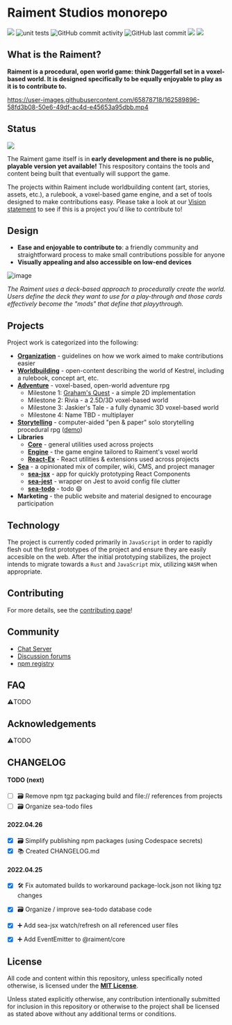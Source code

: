 # Raiment Studios monorepo

![](https://img.shields.io/badge/license-MIT-039)
![unit tests](https://github.com/raiment-studios/monorepo/actions/workflows/unit-test.yml/badge.svg)
![GitHub commit activity](https://img.shields.io/github/commit-activity/w/raiment-studios/monorepo)
![GitHub last commit](https://img.shields.io/github/last-commit/raiment-studios/monorepo)
[![](https://img.shields.io/badge/discussions-welcome!-489)](https://github.com/raiment-studios/monorepo/discussions)
[![](https://img.shields.io/badge/chat-zulip-386)](https://raiment-studios.zulipchat.com/)

## What is the Raiment?

**Raiment is a procedural, open world game: think Daggerfall set in a voxel-based world. It is designed specifically to be equally enjoyable to play as it is to contribute to.** 

https://user-images.githubusercontent.com/65878718/162589896-58fd3b08-50e6-49df-ac4d-e45653a95dbb.mp4

## Status

[![](https://img.shields.io/badge/status-not%20yet%20ready!-d53)](https://raiment-studios.zulipchat.com/)

The Raiment game itself is in **early development and there is no public, playable version yet available!**  This respository contains the tools and content being built that eventually will support the game.

The projects within Raiment include worldbuilding content (art, stories, assets, etc.), a rulebook, a voxel-based game engine, and a set of tools designed to make contributions easy. Please take a look at our [Vision statement](source/projects/organization/vision.md) to see if this is a project you'd like to contribute to!


## Design

* **Ease and enjoyable to contribute to**: a friendly community and straightforward process to make small contributions possible for anyone
* **Visually appealing and also accessible on low-end devices**

![image](https://user-images.githubusercontent.com/65878718/162591525-b9be3729-4611-4c85-9146-ce003426f3d6.png)

_The Raiment uses a deck-based approach to procedurally create the world. Users define the deck they want to use for a play-through and those cards effectively become the "mods" that define that playythrough._

## Projects

Project work is categorized into the following:

* [**Organization**](source/projects/organization) - guidelines on how we work aimed to make contributions easier
* [**Worldbuilding**](source/projects/worldbuilding) - open-content describing the world of Kestrel, including a rulebook, concept art, etc.
* [**Adventure**](source/projects/adventure) - voxel-based, open-world adventure rpg
    * Milestone 1: [Graham's Quest](https://grahams-quest.raiment.studio/) - a simple 2D implementation
    * Milestone 2: Rivia - a 2.5D/3D voxel-based world
    * Milestone 3: Jaskier's Tale - a fully dynamic 3D voxel-based world
    * Milestone 4: Name TBD - multiplayer
* [**Storytelling**](source/projects/storytelling) - computer-aided "pen & paper" solo storytelling procedural rpg ([demo](https://storytelling.raiment.studio/))
* **Libraries**
    * [**Core**](source/lib/core) - general utilities used across projects
    * [**Engine**](source/lib/engine) - the game engine tailored to Raiment's voxel world
    * [**React-Ex**](source/lib/react-ex) - React utilities & extensions used across projects
* [**Sea**](source/projects/sea) - a opinionated mix of compiler, wiki, CMS, and project manager
    * [**sea-jsx**](source/projects/sea/apps/sea-jsx) - app for quickly prototyping React Components
    * [**sea-jest**](source/projects/sea/apps/sea-jest) - wrapper on Jest to avoid config file clutter
    * [**sea-todo**](source/projects/sea/apps/sea-todo) - todo 😄
* **Marketing** - the public website and material designed to encourage participation


## Technology

The project is currently coded primarily in `JavaScript` in order to rapidly flesh out the first prototypes of the project and ensure they are easily accesible on the web. After the initial prototyping stabilizes, the project intends to migrate towards a `Rust` and `JavaScript` mix, utilizing `WASM` when appropriate.

## Contributing

For more details, see the [contributing page](source/projects/organization/contributing.md)!

## Community

* [Chat Server](https://raiment-studios.zulipchat.com/)
* [Discussion forums](https://github.com/raiment-studios/monorepo/discussions)
* [npm registry](https://www.npmjs.com/package/@raiment)

## FAQ

⚠️TODO

## Acknowledgements

⚠️TODO 



## CHANGELOG

#### TODO (next)

-   [ ] 🗃️ Remove npm tgz packaging build and file:// references from projects
-   [ ] 🗃️ Organize sea-todo files

#### 2022.04.26

-   [x] 🗃️ Simplify publishing npm packages (using Codespace secrets)
-   [x] 📚 Created CHANGELOG.md

#### 2022.04.25

-   [x] 🛠️ Fix automated builds to workaround package-lock.json not liking tgz changes
-   [x] 🗃️ Organize / improve sea-todo database code
-   [x] ➕ Add sea-jsx watch/refresh on all referenced user files
-   [x] ➕ Add EventEmitter to @raiment/core


## License

All code and content within this repository, unless specifically noted otherwise, is licensed under the **[MIT License](./LICENSE)**.

Unless stated explicitly otherwise, any contribution intentionally submitted for inclusion in this repository or otherwise to the project shall be licensed as stated above without any additional terms or conditions.